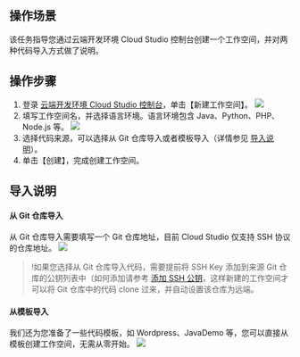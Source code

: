 ## 操作场景
该任务指导您通过云端开发环境 Cloud Studio 控制台创建一个工作空间，并对两种代码导入方式做了说明。

## 操作步骤
1. 登录 [云端开发环境 Cloud Studio 控制台](https://console.cloud.tencent.com/cloudstudio/workspace)，单击【新建工作空间】。
![](https://main.qcloudimg.com/raw/5a9c27a80da63bfbfb2c08ba367a1d59.png)
2. 填写工作空间名，并选择语言环境。语言环境包含 Java、Python、PHP、Node.js 等。
![](https://main.qcloudimg.com/raw/33bece9ddcf2af3d8e129e7d46f7236f.jpg)
3. 选择代码来源，可以选择从 Git 仓库导入或者模板导入（详情参见 [导入说明](#导入说明)）。
4. 单击【创建】，完成创建工作空间。

## 导入说明<span id="导入说明"></span>
#### 从 Git 仓库导入
从 Git 仓库导入需要填写一个 Git 仓库地址，目前 Cloud Studio 仅支持 SSH 协议的仓库地址。
![](https://main.qcloudimg.com/raw/3a60ca625300bc781da6bbc9b1059755.jpg)
>!如果您选择从 Git 仓库导入代码，需要提前将 SSH Key 添加到来源 Git 仓库的公钥列表中（如何添加请参考 [添加 SSH 公钥](https://cloud.tencent.com/document/product/1039/34053)，这样新建的工作空间才可以将 Git 仓库中的代码 clone 过来，并自动设置该仓库为远端。

#### 从模板导入
我们还为您准备了一些代码模板，如 Wordpress、JavaDemo 等，您可以直接从模板创建工作空间，无需从零开始。
![](https://main.qcloudimg.com/raw/db306ad534ce89829e4eecdcb03f898c.png)


